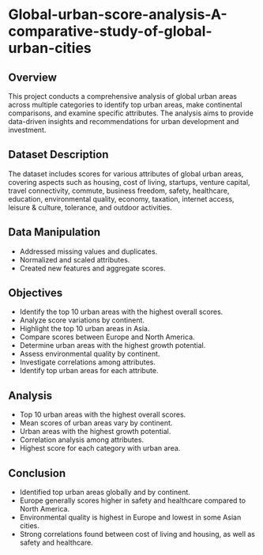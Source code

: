 # Global-urban-score-analysis-A-comparative-study-of-global-urban-cities

## Overview
This project conducts a comprehensive analysis of global urban areas across multiple categories to identify top urban areas, make continental comparisons, and examine specific attributes. The analysis aims to provide data-driven insights and recommendations for urban development and investment.

## Dataset Description
The dataset includes scores for various attributes of global urban areas, covering aspects such as housing, cost of living, startups, venture capital, travel connectivity, commute, business freedom, safety, healthcare, education, environmental quality, economy, taxation, internet access, leisure & culture, tolerance, and outdoor activities.

## Data Manipulation
- Addressed missing values and duplicates.
- Normalized and scaled attributes.
- Created new features and aggregate scores.

## Objectives
- Identify the top 10 urban areas with the highest overall scores.
- Analyze score variations by continent.
- Highlight the top 10 urban areas in Asia.
- Compare scores between Europe and North America.
- Determine urban areas with the highest growth potential.
- Assess environmental quality by continent.
- Investigate correlations among attributes.
- Identify top urban areas for each attribute.

## Analysis
- Top 10 urban areas with the highest overall scores.
- Mean scores of urban areas vary by continent.
- Urban areas with the highest growth potential.
- Correlation analysis among attributes.
- Highest score for each category with urban area.

## Conclusion
- Identified top urban areas globally and by continent.
- Europe generally scores higher in safety and healthcare compared to North America.
- Environmental quality is highest in Europe and lowest in some Asian cities.
- Strong correlations found between cost of living and housing, as well as safety and healthcare.
